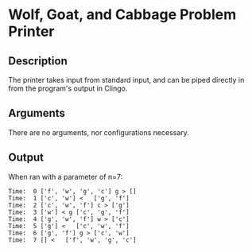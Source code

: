 # Wolf, Goat, and Cabbage Problem Printer

## Description
The printer takes input from standard input, and can be piped directly in from the program's output in Clingo.

## Arguments
There are no arguments, nor configurations necessary.

## Output

When ran with a parameter of n=7:

```
Time:  0 ['f', 'w', 'g', 'c'] g > []
Time:  1 ['c', 'w'] <   ['g', 'f']
Time:  2 ['c', 'w', 'f'] c > ['g']
Time:  3 ['w'] < g ['c', 'g', 'f']
Time:  4 ['g', 'w', 'f'] w > ['c']
Time:  5 ['g'] <   ['c', 'w', 'f']
Time:  6 ['g', 'f'] g > ['c', 'w']
Time:  7 [] <   ['f', 'w', 'g', 'c']
```
